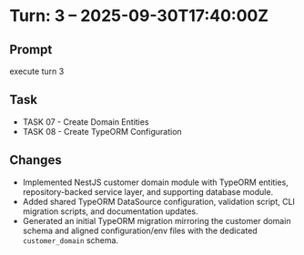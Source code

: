 # Turn: 3 – 2025-09-30T17:40:00Z

## Prompt
execute turn 3

## Task
- TASK 07 - Create Domain Entities
- TASK 08 - Create TypeORM Configuration

## Changes
- Implemented NestJS customer domain module with TypeORM entities, repository-backed service layer, and supporting database module.
- Added shared TypeORM DataSource configuration, validation script, CLI migration scripts, and documentation updates.
- Generated an initial TypeORM migration mirroring the customer domain schema and aligned configuration/env files with the dedicated `customer_domain` schema.
